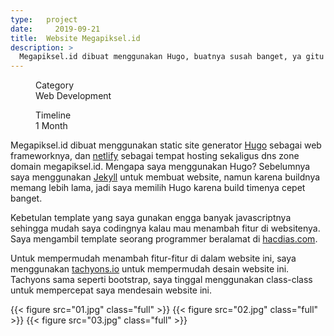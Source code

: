```yaml
---
type:   project
date:	  2019-09-21
title:  Website Megapiksel.id 
description: >
  Megapiksel.id dibuat menggunakan Hugo, buatnya susah banget, ya gitu deh.
---
```


<article data-name="slab-stat-small">
  <div class="cf">
    <dl class="fl fn-l w-50 dib-l w-auto-l lh-title mr5-l">
      <dd class="f6 fw4 ml0">Category</dd>
      <dd class="f4 fw6 ml0">Web Development</dd>
    </dl>
    <dl class="fl fn-l w-50 dib-l w-auto-l lh-title mr5-l">
      <dd class="f6 fw4 ml0">Timeline</dd>
      <dd class="f4 fw6 ml0">1 Month</dd>
    </dl>
  </div>
</article>

Megapiksel.id dibuat menggunakan static site generator [Hugo][1] sebagai web frameworknya, dan [netlify][2] sebagai tempat hosting sekaligus dns zone domain megapiksel.id. Mengapa saya menggunakan Hugo? Sebelumnya saya menggunakan [Jekyll][3] untuk membuat website, namun karena buildnya memang lebih lama, jadi saya memilih Hugo karena build timenya cepet banget. 

Kebetulan template yang saya gunakan engga banyak javascriptnya sehingga mudah saya codingnya kalau mau menambah fitur di websitenya. Saya mengambil template seorang programmer beralamat di [hacdias.com][4].

Untuk mempermudah menambah fitur-fitur di dalam website ini, saya menggunakan [tachyons.io][5] untuk mempermudah desain website ini. Tachyons sama seperti bootstrap, saya tinggal menggunakan class-class untuk mempercepat saya mendesain website ini. 

{{< figure src="01.jpg" class="full" >}}
{{< figure src="02.jpg" class="full" >}}
{{< figure src="03.jpg" class="full" >}}

[1]: https://gohugo.io/
[2]: https://www.netlify.com/
[3]: https://jekyllrb.com/
[4]: https://hacdias.com/
[5]: http://tachyons.io/
